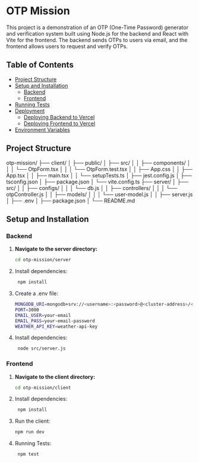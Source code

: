 # OTP Mission

This project is a demonstration of an OTP (One-Time Password) generator and verification system built using Node.js for the backend and React with Vite for the frontend. The backend sends OTPs to users via email, and the frontend allows users to request and verify OTPs.

## Table of Contents

- [Project Structure](#project-structure)
- [Setup and Installation](#setup-and-installation)
  - [Backend](#backend)
  - [Frontend](#frontend)
- [Running Tests](#running-tests)
- [Deployment](#deployment)
  - [Deploying Backend to Vercel](#deploying-backend-to-vercel)
  - [Deploying Frontend to Vercel](#deploying-frontend-to-vercel)
- [Environment Variables](#environment-variables)

## Project Structure

otp-mission/
├── client/
│ ├── public/
│ ├── src/
│ │ ├── components/
│ │ │ └── OtpForm.tsx
│ │ │ └── OtpForm.test.tsx
│ │ ├── App.css
│ │ ├── App.tsx
│ │ ├── main.tsx
│ │ └── setupTests.ts
│ ├── jest.config.js
│ ├── tsconfig.json
│ ├── package.json
│ └── vite.config.ts
├── server/
│ ├── src/
│ │ ├── configs/
│ │ │ └── db.js
│ │ ├── controllers/
│ │ │ └── otpController.js
│ │ ├── models/
│ │ │ └── user-model.js
│ │ ├── server.js
│ ├── .env
│ ├── package.json
│ └── README.md

## Setup and Installation

### Backend

1. **Navigate to the server directory:**

   ```bash
   cd otp-mission/server
   
2. Install dependencies:

   ```bash
    npm install

3. Create a .env file:

   ```bash
   MONGODB_URI=mongodb+srv://<username>:<password>@<cluster-address>/<dbname>?retryWrites=true&w=majority&appName=<cluster-name>
   PORT=3000
   EMAIL_USER=your-email
   EMAIL_PASS=your-email-password
   WEATHER_API_KEY=weather-api-key

4. Install dependencies:

   ```bash
    node src/server.js


### Frontend

1. **Navigate to the client directory:**

   ```bash
   cd otp-mission/client
   
2. Install dependencies:

   ```bash
    npm install

3. Run the client:

   ```bash
   npm run dev

4. Running Tests:

   ```bash
    npm test




